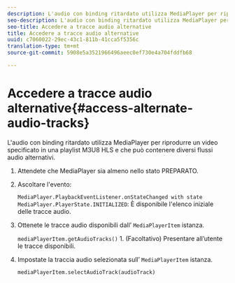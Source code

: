 ```yaml
---
description: L'audio con binding ritardato utilizza MediaPlayer per riprodurre un video specificato in una playlist M3U8 HLS e che può contenere diversi flussi audio alternativi.
seo-description: L'audio con binding ritardato utilizza MediaPlayer per riprodurre un video specificato in una playlist M3U8 HLS e che può contenere diversi flussi audio alternativi.
seo-title: Accedere a tracce audio alternative
title: Accedere a tracce audio alternative
uuid: c7060022-29ec-43c1-811b-41cca5f5356c
translation-type: tm+mt
source-git-commit: 5908e5a3521966496aeec0ef730e4a704fddfb68

---
```



# Accedere a tracce audio alternative{#access-alternate-audio-tracks}

L&#39;audio con binding ritardato utilizza MediaPlayer per riprodurre un video specificato in una playlist M3U8 HLS e che può contenere diversi flussi audio alternativi.

1. Attendete che MediaPlayer sia almeno nello stato PREPARATO.
1. Ascoltare l&#39;evento:

   `MediaPlayer.PlaybackEventListener.onStateChanged with state MediaPlayer.PlayerState.INITIALIZED`: È disponibile l&#39;elenco iniziale delle tracce audio.

1. Ottenete le tracce audio disponibili dall’ `MediaPlayerItem` istanza.

   `mediaPlayerItem.getAudioTracks()` 1. (Facoltativo) Presentare all’utente le tracce disponibili.
1. Impostate la traccia audio selezionata sull’ `MediaPlayerItem` istanza.

   `mediaPlayerItem.selectAudioTrack(audioTrack)`